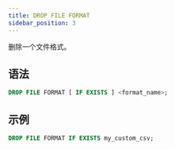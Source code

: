 ```yaml
---
title: DROP FILE FORMAT
sidebar_position: 3
---
```


删除一个文件格式。

## 语法

```sql
DROP FILE FORMAT [ IF EXISTS ] <format_name>;
```

## 示例

```sql
DROP FILE FORMAT IF EXISTS my_custom_csv;
```
